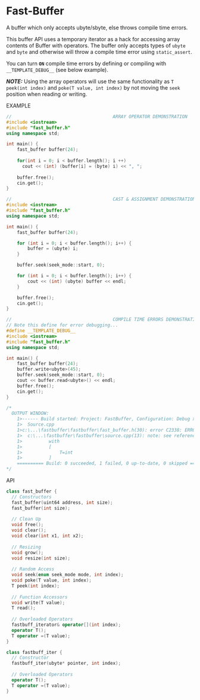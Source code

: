 # Fast-Buffer
A buffer which only accepts ubyte/sbyte, else throws compile time errors.

This buffer API uses a temporary iterator as a hack for accessing array contents of Buffer with operators. The buffer only accepts types of `ubyte` and `byte` and otherwise will throw a compile time error using `static_assert`.

You can turn **`ON`** compile time errors by defining or compiling with `__TEMPLATE_DEBUG__` (see below example).

***NOTE:*** Using the array operators will use the same functionality as `T peek(int index)` and `poke(T value, int index)` by not moving the `seek` position when reading or writing.

EXAMPLE
```C++
//                                      ARRAY OPERATOR DEMONSTRATION
#include <iostream>
#include "fast_buffer.h"
using namespace std;

int main() {
    fast_buffer buffer(24);
    
    for(int i = 0; i < buffer.length(); i ++)
      cout << (int) (buffer[i] = (byte) i) << ", ";
    
    buffer.free();
    cin.get();
}
```
```C++
//                                      CAST & ASSIGNMENT DEMONSTRATION
#include <iostream>
#include "fast_buffer.h"
using namespace std;

int main() {
    fast_buffer buffer(24);

    for (int i = 0; i < buffer.length(); i++) {
        buffer = (ubyte) i;
    }

    buffer.seek(seek_mode::start, 0);

    for (int i = 0; i < buffer.length(); i++) {
        cout << (int) (ubyte) buffer << endl;
    }

    buffer.free();
    cin.get();
}
```
```C++
//                                      COMPILE TIME ERRORS DEMONSTRATION
// Note this define for error debugging...
#define __TEMPLATE_DEBUG__
#include <iostream>
#include "fast_buffer.h"
using namespace std;

int main() {
    fast_buffer buffer(24);
    buffer.write<ubyte>(45);
    buffer.seek(seek_mode::start, 0);
    cout << buffer.read<ubyte>() << endl;
    buffer.free();
    cin.get();
}

/*
  OUTPUT WINDOW:
    1>------ Build started: Project: FastBuffer, Configuration: Debug x64 ------
    1>  Source.cpp
    1>c:\...\fastbuffer\fastbuffer\fast_buffer.h(30): error C2338: ERROR: T must be of type *sbyte* or *ubyte*
    1>  c:\...\fastbuffer\fastbuffer\source.cpp(13): note: see reference to function template instantiation 'T fastbuff_iterator::operator =<int>(T)' being compiled
    1>          with
    1>          [
    1>              T=int
    1>          ]
    ========== Build: 0 succeeded, 1 failed, 0 up-to-date, 0 skipped ==========
*/
```

API
```C++
class fast_buffer {
  // Constructors
  fast_buffer(uint64 address, int size);
  fast_buffer(int size);
  
  // Clean Up
  void free();
  void clear();
  void clear(int x1, int x2);
  
  // Resizing
  void grow();
  void resize(int size);
  
  // Random Access
  void seek(enum seek_mode mode, int index);
  void poke(T value, int index);
  T peek(int index);
  
  // Function Accessors
  void write(T value);
  T read();
  
  // Overloaded Operators
  fastbuff_iterator& operator[](int index);
  operator T();
  T operator =(T value);
}

class fastbuff_iter {
  // Constructor
  fastbuff_iter(ubyte* pointer, int index);
  
  // Overloaded Operators
  operator T();
  T operator =(T value);
}
```

